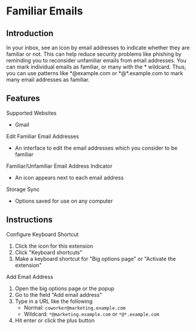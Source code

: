 # Familiar Emails

<!-- ## Install

[Chrome Web Store](https://chrome.google.com/webstore/detail/familiar-emails/TODO) -->

## Introduction

In your inbox, see an icon by email addresses to indicate whether they are familiar or not. This can help reduce security problems like phishing by reminding you to reconsider unfamiliar emails from email addresses. You can mark individual emails as familiar, or many with the * wildcard. Thus, you can use patterns like \*@example.com or \*@\*.example.com to mark many email addresses as familiar.

## Features

Supported Websites
* Gmail

Edit Familiar Email Addresses
* An interface to edit the email addresses which you consider to be familiar

Familiar/Unfamiliar Email Address Indicator
* An icon appears next to each email address

Storage Sync
* Options saved for use on any computer

## Instructions

Configure Keyboard Shortcut
1. Click the icon for this extension
2. Click "Keyboard shortcuts"
3. Make a keyboard shortcut for "Big options page" or "Activate the extension"

Add Email Address
1. Open the big options page or the popup
2. Go to the field "Add email address"
3. Type in a URL like the following
	* Normal: `coworker@marketing.example.com`
	* Wildcard: `*@marketing.example.com` or `*@*.example.com`
4. Hit enter or click the plus button
